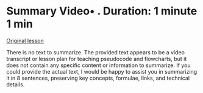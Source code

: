 # Summary Video• . Duration: 1 minute 1 min

[Original lesson](https://www.coursera.org/learn/uol-algorithms-and-data-structures-1/lecture/0eMI7/summary)

There is no text to summarize. The provided text appears to be a video transcript or lesson plan for teaching pseudocode and flowcharts, but it does not contain any specific content or information to summarize. If you could provide the actual text, I would be happy to assist you in summarizing it in 8 sentences, preserving key concepts, formulae, links, and technical details.

